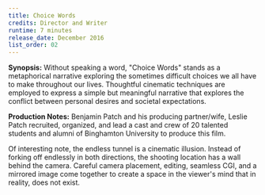 ```yaml
---
title: Choice Words
credits: Director and Writer
runtime: 7 minutes
release_date: December 2016
list_order: 02
---
```


**Synopsis:** Without speaking a word, "Choice Words" stands as a metaphorical
narrative exploring the sometimes difficult choices we all have to make
throughout our lives. Thoughtful cinematic techniques are employed to express a
simple but meaningful narrative that explores the conflict between personal
desires and societal expectations.

**Production Notes:** Benjamin Patch and his producing partner/wife, Leslie
Patch recruited, organized, and lead a cast and crew of 20 talented students and
alumni of Binghamton University to produce this film.

Of interesting note, the endless tunnel is a cinematic illusion. Instead of
forking off endlessly in both directions, the shooting location has a wall
behind the camera. Careful camera placement, editing, seamless CGI, and a
mirrored image come together to create a space in the viewer's mind that in
reality, does not exist.
